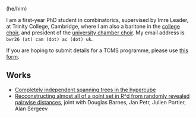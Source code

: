 (he/him)

I am a first-year PhD student in combinatorics, supervised by Imre Leader, at Trinity College, Cambridge, where I am also a baritone in the [college choir](http://trinitycollegechoir.com), and president of the [university chamber choir](https://www.cmp.cam.ac.uk/cambridge-university-chamber-choir). My email address is `bwr26 (at) cam (dot) ac (dot) uk`.

If you are hoping to submit details for a TCMS programme, please use [this form](../tcms).

## Works

- [Completely independent spanning trees in the hypercube](https://arxiv.org/abs/2412.11780)
- [Recconstructing almost all of a point set in R^d from randomly revealed pairwise distances](https://arxiv.org/abs/2401.01882), joint with Douglas Barnes, Jan Petr, Julien Portier, Alan Sergeev
































